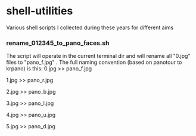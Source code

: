 # shell-utilities
Various shell scripts I collected during these years for different aims

### rename_012345_to_pano_faces.sh
The script will operate in the current terminal dir and will rename all "0.jpg" files to "pano_f.jpg" .
The full naming convention (based on panotour to krpano) is this:
0.jpg >> pano_f.jpg

1.jpg >> pano_r.jpg

2.jpg >> pano_b.jpg

3.jpg >> pano_l.jpg

4.jpg >> pano_u.jpg

5.jpg >> pano_d.jpg
